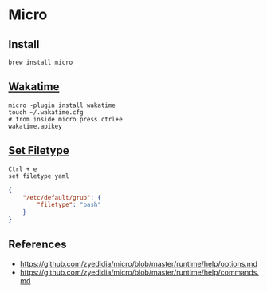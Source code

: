 # Micro

## Install

```shell
brew install micro
```

## [Wakatime][1]

```shell
micro -plugin install wakatime
touch ~/.wakatime.cfg
# from inside micro press ctrl+e
wakatime.apikey
```

## [Set Filetype][2]

```
Ctrl + e
set filetype yaml
```

```json title="~/.config/micro/settings.json"
{
    "/etc/default/grub": {
        "filetype": "bash"
    }
}
```

## References
- <https://github.com/zyedidia/micro/blob/master/runtime/help/options.md>
- <https://github.com/zyedidia/micro/blob/master/runtime/help/commands.md>

[1]: https://github.com/wakatime/micro-wakatime
[2]: https://github.com/zyedidia/micro/issues/2080
